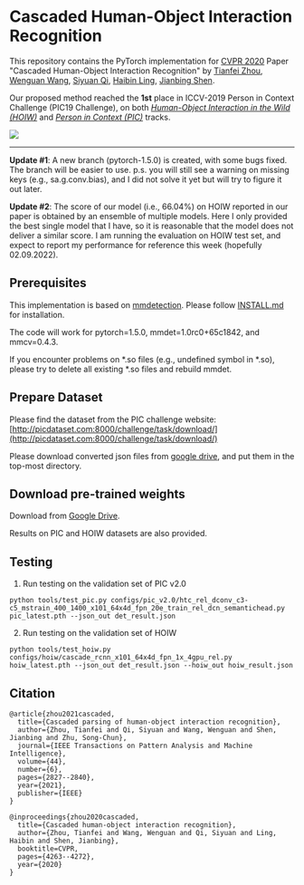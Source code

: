 # Cascaded Human-Object Interaction Recognition

This repository contains the PyTorch implementation for [CVPR 2020](http://cvpr2020.thecvf.com/) Paper "Cascaded Human-Object Interaction Recognition" by [Tianfei Zhou](https://www.tfzhou.com/), [Wenguan Wang](https://sites.google.com/view/wenguanwang/), [Siyuan Qi](http://web.cs.ucla.edu/~syqi/), [Haibin Ling](https://www3.cs.stonybrook.edu/~hling/), [Jianbing Shen](https://scholar.google.com/citations?user=_Q3NTToAAAAJ&hl=en).

Our proposed method reached the __1st__ place in ICCV-2019 Person in Context Challenge (PIC19 Challenge), on both [_Human-Object Interaction in the Wild (HOIW)_](http://picdataset.com/challenge/leaderboard/hoi2019) and [_Person in Context (PIC)_](http://picdataset.com/challenge/leaderboard/pic2019) tracks.

![](../master/framework.png)

---

**Update #1**: A new branch (pytorch-1.5.0) is created, with some bugs fixed. The branch will be easier to use. p.s. you will still see a warning on missing keys (e.g., sa.g.conv.bias), and I did not solve it yet but will try to figure it out later.

**Update #2**: The score of our model (i.e., 66.04%) on HOIW reported in our paper is obtained by an ensemble of multiple models. Here I only provided the best single model that I have, so it is reasonable that the model does not deliver a similar score. I am running the evaluation on HOIW test set, and expect to report my performance for reference this week (hopefully 02.09.2022).


## Prerequisites
This implementation is based on [mmdetection](https://github.com/open-mmlab/mmdetection). Please follow [INSTALL.md](https://github.com/open-mmlab/mmdetection/blob/v1.0rc0/INSTALL.md) for installation.

The code will work for pytorch=1.5.0, mmdet=1.0rc0+65c1842, and mmcv=0.4.3. 

If you encounter problems on *.so files (e.g., undefined symbol in *.so), please try to delete all existing *.so files and rebuild mmdet. 

## Prepare Dataset

Please find the dataset from the PIC challenge website: [http://picdataset.com:8000/challenge/task/download/](http://picdataset.com:8000/challenge/task/download/)

Please download converted json files from [google drive](https://drive.google.com/file/d/1hjED1c0E3JWGn8MijpHrVmAs_gFxQew8/view?usp=sharing), and put them in the top-most directory.

## Download pre-trained weights
Download from [Google Drive](https://drive.google.com/drive/folders/1STX6aad2qxNS4wZkS1G5TuA8tyFqDcGY). 

Results on PIC and HOIW datasets are also provided.

## Testing

1. Run testing on the validation set of PIC v2.0

```python tools/test_pic.py configs/pic_v2.0/htc_rel_dconv_c3-c5_mstrain_400_1400_x101_64x4d_fpn_20e_train_rel_dcn_semantichead.py pic_latest.pth --json_out det_result.json```

2. Run testing on the validation set of HOIW

```python tools/test_hoiw.py configs/hoiw/cascade_rcnn_x101_64x4d_fpn_1x_4gpu_rel.py hoiw_latest.pth --json_out det_result.json --hoiw_out hoiw_result.json```

## Citation
```
@article{zhou2021cascaded,
  title={Cascaded parsing of human-object interaction recognition},
  author={Zhou, Tianfei and Qi, Siyuan and Wang, Wenguan and Shen, Jianbing and Zhu, Song-Chun},
  journal={IEEE Transactions on Pattern Analysis and Machine Intelligence},
  volume={44},
  number={6},
  pages={2827--2840},
  year={2021},
  publisher={IEEE}
}

@inproceedings{zhou2020cascaded,
  title={Cascaded human-object interaction recognition},
  author={Zhou, Tianfei and Wang, Wenguan and Qi, Siyuan and Ling, Haibin and Shen, Jianbing},
  booktitle=CVPR,
  pages={4263--4272},
  year={2020}
}
```
